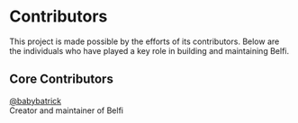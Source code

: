 # Contributors

This project is made possible by the efforts of its contributors. Below are the individuals who have played a key role in building and maintaining Belfi.

## Core Contributors

[@babybatrick](https://github.com/babybatrick)  
Creator and maintainer of Belfi
